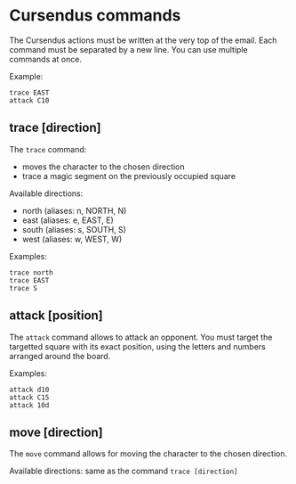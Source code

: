 # Cursendus commands

The Cursendus actions must be written at the very top of the email.
Each command must be separated by a new line.
You can use multiple commands at once.

Example:

    trace EAST
    attack C10


## trace [direction]

The `trace` command:

- moves the character to the chosen direction
- trace a magic segment on the previously occupied square

Available directions:

- north (aliases: n, NORTH, N)
- east (aliases: e, EAST, E)
- south (aliases: s, SOUTH, S)
- west  (aliases: w, WEST, W)

Examples:

	trace north
	trace EAST
	trace S


## attack [position]

The `attack` command allows to attack an opponent. You must target the targetted square with its exact position, using the letters and numbers arranged around the board.

Examples:

	attack d10
	attack C15
	attack 10d


## move [direction]

The `move` command allows for moving the character to the chosen direction.

Available directions: same as the command `trace [direction]`

